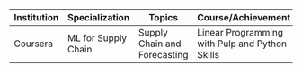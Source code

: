 | Institution | Specialization                   | Topics                                                       | Course/Achievement                                                                                |
| ----------- | -------------------------------- | ----------------------------------------------------------- | ------------------------------------------------------------------------------------------------- |
| Coursera    | ML for Supply Chain              | Supply Chain and Forecasting                                | Linear Programming with Pulp and Python Skills          |

